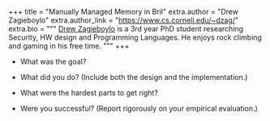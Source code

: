 +++
title = "Manually Managed Memory in Bril"
extra.author = "Drew Zagieboylo"
extra.author_link = "https://www.cs.cornell.edu/~dzag/"
extra.bio = """
  [Drew Zagieboylo](https://www.cs.cornell.edu/~dzag/) is a 3rd year PhD student researching Security, HW design and Programming Languages. He enjoys rock climbing and gaming in his free time.
"""
+++

- What was the goal?

- What did you do? (Include both the design and the implementation.)

- What were the hardest parts to get right?

- Were you successful? (Report rigorously on your empirical evaluation.)